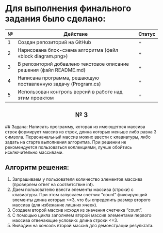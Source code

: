 # Для выполнения финального задания было сделано:
|  №  | Действие   | Статус |
| ------- | -------- | ------|
| 1   | Создан репозиторий на GitHub    | +
| 2   | Нарисована блок-схема алгоритма (файл «block diagram.png»)    | +
| 3   | В репозиторий добавлено текстовое описание решения (файл README.md)    | +
| 4   | Написана программа, решающую поставленную задачу (Program.cs)    | +
| 5   | Использован контроль версий в работе над этим проектом    | +

<!-- title only -->
<h2 align="center"> № 3 </h2> 
## Задача:
Написать программу, которая из имеющегося массива строк формирует массив из строк, длина которых
меньше либо равна 3 символа. Первоначальный массив можно ввести с клавиатуры, либо задать на старте
выполнения алгоритма. При решении не рекомендуется пользоваться коллекциями, лучше обойтись
исключительно массивами.

## Алгоритм решения:

1) Запрашиваем у пользователя количество элементов массива (проверяем ответ на соответствие int).
2) Даем пользователю ввести элементы массива (строки) с клавиатуры. При этом запускаем счетчик “count” фиксирующий элементы длина которых <=3, что бы определить размер второго массива (для избежание лишних ячеек).
3) Создаем второй массив исходя из значения счетчика “count”.
4) С помощью цикла заполняем второй массив элементами первого массива отвечающие условию: длина строки <=3.
5) Выводим на консоль второй массив для демонстрации результата.
